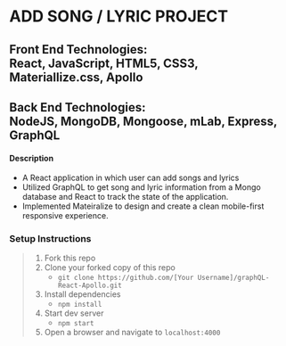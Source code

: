 # ADD SONG / LYRIC PROJECT

## Front End Technologies:</br>React, JavaScript, HTML5, CSS3, Materiallize.css, Apollo
## Back End Technologies:</br>NodeJS, MongoDB, Mongoose, mLab, Express, GraphQL

#### Description

- A React application in which user can add songs and lyrics
- Utilized GraphQL to get song and lyric information from a Mongo database and React to track the state of the application.
- Implemented Mateiralize to design and create a clean mobile-first responsive experience.

### Setup Instructions

> 1. Fork this repo
> 2. Clone your forked copy of this repo
>    - `git clone https://github.com/[Your Username]/graphQL-React-Apollo.git`
> 4. Install dependencies 
>    - `npm install`
> 5. Start dev server
>    - `npm start`
> 6. Open a browser and navigate to `localhost:4000`
